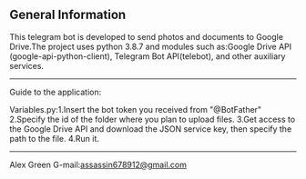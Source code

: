General Information
-------------------

This telegram bot is developed to send photos and documents to Google Drive.The project uses python 3.8.7 and modules such as:Google Drive API (google-api-python-client), Telegram Bot API(telebot), and other auxiliary services.

-------------------

Guide to the application:

Variables.py:1.Insert the bot token you received from "@BotFather"
	     2.Specify the id of the folder where you plan to upload files.
	     3.Get access to the Google Drive API and download the JSON service key, then specify the path to the file.
	     4.Run it.
	     
-------------------

Alex Green G-mail:assassin678912@gmail.com
